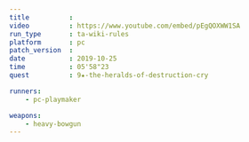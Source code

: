 ```yaml
---
title          :
video          : https://www.youtube.com/embed/pEgQOXWW1SA
run_type       : ta-wiki-rules
platform       : pc
patch_version  : 
date           : 2019-10-25
time           : 05'58"23
quest          : 9★-the-heralds-of-destruction-cry

runners:
    - pc-playmaker

weapons:
    - heavy-bowgun
---
```

